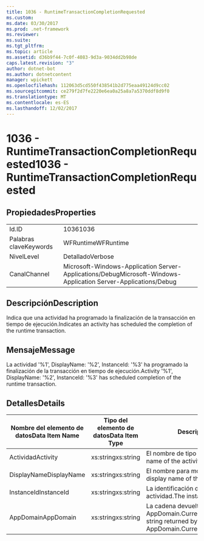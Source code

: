 ```yaml
---
title: 1036 - RuntimeTransactionCompletionRequested
ms.custom: 
ms.date: 03/30/2017
ms.prod: .net-framework
ms.reviewer: 
ms.suite: 
ms.tgt_pltfrm: 
ms.topic: article
ms.assetid: d36b9f44-7c0f-4083-9d3a-9034dd2b98de
caps.latest.revision: "3"
author: dotnet-bot
ms.author: dotnetcontent
manager: wpickett
ms.openlocfilehash: 112063d5cd550f438541b2d775eaa49124d9cc02
ms.sourcegitcommit: ce279f2d7fe2220e6ea0a25a8a7a5370ddf8d9f0
ms.translationtype: MT
ms.contentlocale: es-ES
ms.lasthandoff: 12/02/2017
---
```

# <a name="1036---runtimetransactioncompletionrequested"></a><span data-ttu-id="f4571-102">1036 - RuntimeTransactionCompletionRequested</span><span class="sxs-lookup"><span data-stu-id="f4571-102">1036 - RuntimeTransactionCompletionRequested</span></span>
## <a name="properties"></a><span data-ttu-id="f4571-103">Propiedades</span><span class="sxs-lookup"><span data-stu-id="f4571-103">Properties</span></span>  
  
|||  
|-|-|  
|<span data-ttu-id="f4571-104">Id.</span><span class="sxs-lookup"><span data-stu-id="f4571-104">ID</span></span>|<span data-ttu-id="f4571-105">1036</span><span class="sxs-lookup"><span data-stu-id="f4571-105">1036</span></span>|  
|<span data-ttu-id="f4571-106">Palabras clave</span><span class="sxs-lookup"><span data-stu-id="f4571-106">Keywords</span></span>|<span data-ttu-id="f4571-107">WFRuntime</span><span class="sxs-lookup"><span data-stu-id="f4571-107">WFRuntime</span></span>|  
|<span data-ttu-id="f4571-108">Nivel</span><span class="sxs-lookup"><span data-stu-id="f4571-108">Level</span></span>|<span data-ttu-id="f4571-109">Detallado</span><span class="sxs-lookup"><span data-stu-id="f4571-109">Verbose</span></span>|  
|<span data-ttu-id="f4571-110">Canal</span><span class="sxs-lookup"><span data-stu-id="f4571-110">Channel</span></span>|<span data-ttu-id="f4571-111">Microsoft-Windows-Application Server-Applications/Debug</span><span class="sxs-lookup"><span data-stu-id="f4571-111">Microsoft-Windows-Application Server-Applications/Debug</span></span>|  
  
## <a name="description"></a><span data-ttu-id="f4571-112">Descripción</span><span class="sxs-lookup"><span data-stu-id="f4571-112">Description</span></span>  
 <span data-ttu-id="f4571-113">Indica que una actividad ha programado la finalización de la transacción en tiempo de ejecución.</span><span class="sxs-lookup"><span data-stu-id="f4571-113">Indicates an activity has scheduled the completion of the runtime transaction.</span></span>  
  
## <a name="message"></a><span data-ttu-id="f4571-114">Mensaje</span><span class="sxs-lookup"><span data-stu-id="f4571-114">Message</span></span>  
 <span data-ttu-id="f4571-115">La actividad '%1', DisplayName: '%2', InstanceId: '%3' ha programado la finalización de la transacción en tiempo de ejecución.</span><span class="sxs-lookup"><span data-stu-id="f4571-115">Activity '%1', DisplayName: '%2', InstanceId: '%3' has scheduled completion of the runtime transaction.</span></span>  
  
## <a name="details"></a><span data-ttu-id="f4571-116">Detalles</span><span class="sxs-lookup"><span data-stu-id="f4571-116">Details</span></span>  
  
|<span data-ttu-id="f4571-117">Nombre del elemento de datos</span><span class="sxs-lookup"><span data-stu-id="f4571-117">Data Item Name</span></span>|<span data-ttu-id="f4571-118">Tipo del elemento de datos</span><span class="sxs-lookup"><span data-stu-id="f4571-118">Data Item Type</span></span>|<span data-ttu-id="f4571-119">Descripción</span><span class="sxs-lookup"><span data-stu-id="f4571-119">Description</span></span>|  
|--------------------|--------------------|-----------------|  
|<span data-ttu-id="f4571-120">Actividad</span><span class="sxs-lookup"><span data-stu-id="f4571-120">Activity</span></span>|<span data-ttu-id="f4571-121">xs:string</span><span class="sxs-lookup"><span data-stu-id="f4571-121">xs:string</span></span>|<span data-ttu-id="f4571-122">El nombre de tipo de la actividad.</span><span class="sxs-lookup"><span data-stu-id="f4571-122">The type name of the activity.</span></span>|  
|<span data-ttu-id="f4571-123">DisplayName</span><span class="sxs-lookup"><span data-stu-id="f4571-123">DisplayName</span></span>|<span data-ttu-id="f4571-124">xs:string</span><span class="sxs-lookup"><span data-stu-id="f4571-124">xs:string</span></span>|<span data-ttu-id="f4571-125">El nombre para mostrar de la actividad.</span><span class="sxs-lookup"><span data-stu-id="f4571-125">The display name of the activity.</span></span>|  
|<span data-ttu-id="f4571-126">InstanceId</span><span class="sxs-lookup"><span data-stu-id="f4571-126">InstanceId</span></span>|<span data-ttu-id="f4571-127">xs:string</span><span class="sxs-lookup"><span data-stu-id="f4571-127">xs:string</span></span>|<span data-ttu-id="f4571-128">La identificación de instancia de la actividad.</span><span class="sxs-lookup"><span data-stu-id="f4571-128">The instance id of the activity.</span></span>|  
|<span data-ttu-id="f4571-129">AppDomain</span><span class="sxs-lookup"><span data-stu-id="f4571-129">AppDomain</span></span>|<span data-ttu-id="f4571-130">xs:string</span><span class="sxs-lookup"><span data-stu-id="f4571-130">xs:string</span></span>|<span data-ttu-id="f4571-131">La cadena devuelta por AppDomain.CurrentDomain.FriendlyName.</span><span class="sxs-lookup"><span data-stu-id="f4571-131">The string returned by AppDomain.CurrentDomain.FriendlyName.</span></span>|
